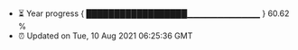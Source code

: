 - ⏳ Year progress { ██████████████████▁▁▁▁▁▁▁▁▁▁▁▁ } 60.62 %
- ⏰ Updated on Tue, 10 Aug 2021 06:25:36 GMT

